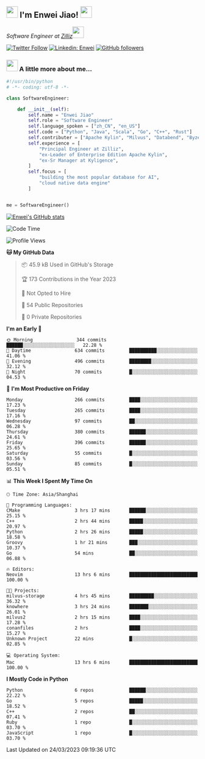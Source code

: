 <h2><img src="https://emojis.slackmojis.com/emojis/images/1531849430/4246/blob-sunglasses.gif?1531849430" width="30"/> I'm  Enwei Jiao! <img src="https://media.giphy.com/media/juBt25nT1KGys/giphy.gif" width=30> </h2>
<!-- <img align='right' src="https://media.giphy.com/media/M9gbBd9nbDrOTu1Mqx/giphy.gif" width="230"> -->
<p><em>Software Engineer at <a href="https://zilliz.com/">Zilliz</a><img src="https://media.giphy.com/media/WUlplcMpOCEmTGBtBW/giphy.gif" width="30"></em></p>

[![Twitter Follow](https://img.shields.io/twitter/follow/misteranmol?label=Follow)](https://twitter.com/intent/follow?screen_name=EnweiJiao)
[![Linkedin: Enwei](https://img.shields.io/badge/-enwei-blue?style=&logo=Linkedin&logoColor=white&link=https://www.linkedin.com/in/enwei-jiao-41192a97)](https://www.linkedin.com/in/enwei-jiao-41192a97/)
[![GitHub followers](https://img.shields.io/github/followers/jiaoew1991?label=Follow&style=social)](https://github.com/jiaoew1991)


### <img src="https://media.giphy.com/media/VgCDAzcKvsR6OM0uWg/giphy.gif" width="30"> A little more about me...  

```python
#!/usr/bin/python
# -*- coding: utf-8 -*-

class SoftwareEngineer:

    def __init__(self):
        self.name = "Enwei Jiao"
        self.role = "Software Engineer"
        self.language_spoken = ["zh_CN", "en_US"]
        self.code = ["Python", "Java", "Scala", "Go", "C++", "Rust"]
        self.contributer = ["Apache Kylin", "Milvus", "Databend", "Byzer-Lang"]
        self.experience = [
            "Principal Engineer at Zilliz",
            "ex-Leader of Enterprise Edition Apache Kylin",
            "ex-Sr Manager at Kyligence",
        ]
        self.focus = [
            "building the most popular database for AI",
            "cloud native data engine"
        ]


me = SoftwareEngineer()
```

[![Enwei's GitHub stats](https://github-readme-stats.vercel.app/api?username=jiaoew1991&count_private=true&show_icons=true)](https://github.com/jiaoew1991/jiaoew1991)

<!-- [![Top Langs](https://github-readme-stats.vercel.app/api/top-langs/?username=jiaoew1991&layout=compact)](https://github.com/jiaoew1991/jiaoew1991) -->

<!--START_SECTION:waka-->
![Code Time](http://img.shields.io/badge/Code%20Time-586%20hrs%2040%20mins-blue)

![Profile Views](http://img.shields.io/badge/Profile%20Views-0-blue)

**🐱 My GitHub Data** 

> 📦 45.9 kB Used in GitHub's Storage 
 > 
> 🏆 173 Contributions in the Year 2023
 > 
> 🚫 Not Opted to Hire
 > 
> 📜 54 Public Repositories 
 > 
> 🔑 0 Private Repositories 
 > 
**I'm an Early 🐤** 

```text
🌞 Morning                344 commits         ██████░░░░░░░░░░░░░░░░░░░   22.28 % 
🌆 Daytime                634 commits         ██████████░░░░░░░░░░░░░░░   41.06 % 
🌃 Evening                496 commits         ████████░░░░░░░░░░░░░░░░░   32.12 % 
🌙 Night                  70 commits          █░░░░░░░░░░░░░░░░░░░░░░░░   04.53 % 
```
📅 **I'm Most Productive on Friday** 

```text
Monday                   266 commits         ████░░░░░░░░░░░░░░░░░░░░░   17.23 % 
Tuesday                  265 commits         ████░░░░░░░░░░░░░░░░░░░░░   17.16 % 
Wednesday                97 commits          ██░░░░░░░░░░░░░░░░░░░░░░░   06.28 % 
Thursday                 380 commits         ██████░░░░░░░░░░░░░░░░░░░   24.61 % 
Friday                   396 commits         ██████░░░░░░░░░░░░░░░░░░░   25.65 % 
Saturday                 55 commits          █░░░░░░░░░░░░░░░░░░░░░░░░   03.56 % 
Sunday                   85 commits          █░░░░░░░░░░░░░░░░░░░░░░░░   05.51 % 
```


📊 **This Week I Spent My Time On** 

```text
🕑︎ Time Zone: Asia/Shanghai

💬 Programming Languages: 
CMake                    3 hrs 17 mins       ██████░░░░░░░░░░░░░░░░░░░   25.15 % 
C++                      2 hrs 44 mins       █████░░░░░░░░░░░░░░░░░░░░   20.97 % 
Python                   2 hrs 26 mins       █████░░░░░░░░░░░░░░░░░░░░   18.58 % 
Groovy                   1 hr 21 mins        ███░░░░░░░░░░░░░░░░░░░░░░   10.37 % 
Go                       54 mins             ██░░░░░░░░░░░░░░░░░░░░░░░   06.88 % 

🔥 Editors: 
Neovim                   13 hrs 6 mins       █████████████████████████   100.00 % 

🐱‍💻 Projects: 
milvus-storage           4 hrs 45 mins       █████████░░░░░░░░░░░░░░░░   36.32 % 
knowhere                 3 hrs 24 mins       ███████░░░░░░░░░░░░░░░░░░   26.01 % 
milvus2                  2 hrs 15 mins       ████░░░░░░░░░░░░░░░░░░░░░   17.28 % 
conanfiles               2 hrs               ████░░░░░░░░░░░░░░░░░░░░░   15.27 % 
Unknown Project          22 mins             █░░░░░░░░░░░░░░░░░░░░░░░░   02.85 % 

💻 Operating System: 
Mac                      13 hrs 6 mins       █████████████████████████   100.00 % 
```

**I Mostly Code in Python** 

```text
Python                   6 repos             ██████░░░░░░░░░░░░░░░░░░░   22.22 % 
Go                       5 repos             █████░░░░░░░░░░░░░░░░░░░░   18.52 % 
C++                      2 repos             ██░░░░░░░░░░░░░░░░░░░░░░░   07.41 % 
Ruby                     1 repo              █░░░░░░░░░░░░░░░░░░░░░░░░   03.70 % 
JavaScript               1 repo              █░░░░░░░░░░░░░░░░░░░░░░░░   03.70 % 
```




 Last Updated on 24/03/2023 09:19:36 UTC
<!--END_SECTION:waka-->
